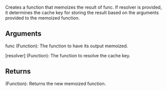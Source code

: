 Creates a function that memoizes the result of func. If resolver is provided, it determines the cache key for storing the result based on the arguments provided to the memoized function.


## Arguments
func (Function): The function to have its output memoized.

[resolver] (Function): The function to resolve the cache key.


## Returns
(Function): Returns the new memoized function.
